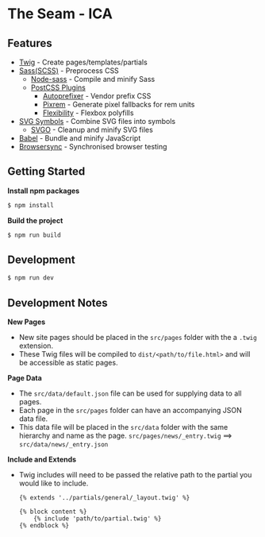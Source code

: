 # The Seam - ICA


## Features

- [Twig](http://twig.sensiolabs.org/) - Create pages/templates/partials
- [Sass(SCSS)](http://sass-lang.com/) - Preprocess CSS
    - [Node-sass](https://github.com/sass/node-sass) - Compile and minify Sass
    - [PostCSS Plugins](https://github.com/postcss/postcss)
        - [Autoprefixer](https://github.com/postcss/autoprefixer) - Vendor prefix CSS
        - [Pixrem](https://github.com/robwierzbowski/node-pixrem) - Generate pixel fallbacks for rem units
        - [Flexibility](https://github.com/7rulnik/postcss-flexibility) - Flexbox polyfills
- [SVG Symbols](https://github.com/svgstore/svgstore-cli) - Combine SVG files into symbols
    - [SVGO](https://github.com/svg/svgo) - Cleanup and minify SVG files
- [Babel](https://babeljs.io/) - Bundle and minify JavaScript
- [Browsersync](https://www.browsersync.io/) - Synchronised browser testing


## Getting Started

__Install npm packages__
```sh
$ npm install
```

__Build the project__
```sh
$ npm run build
```

## Development

```sh
$ npm run dev
```


## Development Notes

__New Pages__

- New site pages should be placed in the `src/pages` folder with the a `.twig` extension.
- These Twig files will be compiled to `dist/<path/to/file.html>` and will be accessible as static pages.

__Page Data__

- The `src/data/default.json` file can be used for supplying data to all pages.
- Each page in the `src/pages` folder can have an accompanying JSON data file.
- This data file will be placed in the `src/data` folder with the same hierarchy and name as the page.
    `src/pages/news/_entry.twig` ==> `src/data/news/_entry.json`

__Include and Extends__

- Twig includes will need to be passed the relative path to the partial you would like to include.
    ```
    {% extends '../partials/general/_layout.twig' %}

    {% block content %}
        {% include 'path/to/partial.twig' %}
    {% endblock %}
    ```
